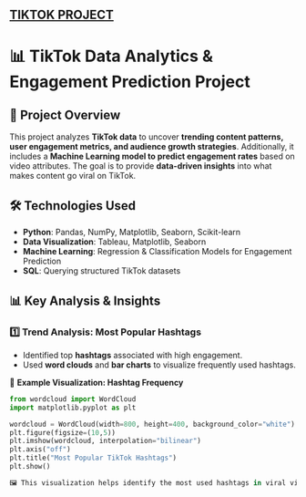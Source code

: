 ## [TIKTOK PROJECT](https://github.com/chongna95/Google-Advanced-Data-Analytics-/tree/main/TikTok%20Project)

# 📊 TikTok Data Analytics & Engagement Prediction Project  

## 📌 Project Overview  
This project analyzes **TikTok data** to uncover **trending content patterns, user engagement metrics, and audience growth strategies**. Additionally, it includes a **Machine Learning model to predict engagement rates** based on video attributes. The goal is to provide **data-driven insights** into what makes content go viral on TikTok.  

## 🛠️ Technologies Used  
- **Python**: Pandas, NumPy, Matplotlib, Seaborn, Scikit-learn  
- **Data Visualization**: Tableau, Matplotlib, Seaborn  
- **Machine Learning**: Regression & Classification Models for Engagement Prediction  
- **SQL**: Querying structured TikTok datasets  


## 📊 Key Analysis & Insights  

### **1️⃣ Trend Analysis: Most Popular Hashtags**  
- Identified top **hashtags** associated with high engagement.  
- Used **word clouds** and **bar charts** to visualize frequently used hashtags.  

📌 **Example Visualization: Hashtag Frequency**  
```python
from wordcloud import WordCloud
import matplotlib.pyplot as plt

wordcloud = WordCloud(width=800, height=400, background_color="white").generate(" ".join(df['hashtags']))
plt.figure(figsize=(10,5))
plt.imshow(wordcloud, interpolation="bilinear")
plt.axis("off")
plt.title("Most Popular TikTok Hashtags")
plt.show()

🖼️ This visualization helps identify the most used hashtags in viral videos.




